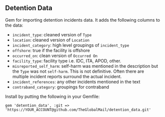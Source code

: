 Detention Data
---------------

Gem for importing detention incidents data. It adds the following columns to
the data:

* `incident_type`: cleaned version of `Type`
* `location`: cleaned version of `Location`
* `incident_category`: high level groupings of `incident_type`
* `offshore`: true if the facility is offshore
* `occurred_on`: clean version of `Occurred On`
* `facility_type`: facility type i.e. IDC, ITA, APOD, other.
* `misreported_self_harm`: self-harm was mentioned in the description but the
  `Type` was not `self-harm`. This is not definitive. Often there are multiple
  incident reports surround the actual incident.
* `incident_references`: any other incidents mentioned in the text
* `contraband_category`: groupings for contraband

Install by putting the following in your Gemfile:

`gem 'detention_data', :git => 'https://YOUR_ACCOUNT@github.com/TheGlobalMail/detention_data.git'`
